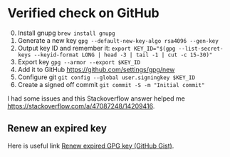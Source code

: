 # Verified check on GitHub

0. Install gnupg `brew install gnupg`
0. Generate a new key `gpg --default-new-key-algo rsa4096 --gen-key`
0. Output key ID and remember it: `export KEY_ID="$(gpg --list-secret-keys --keyid-format LONG | head -3 | tail -1 | cut -c 15-30)"`
0. Export key `gpg --armor --export $KEY_ID`
0. Add it to GitHub https://github.com/settings/gpg/new
0. Configure git `git config --global user.signingkey $KEY_ID`
0. Create a signed off commit `git commit -S -m "Initial commit"`

I had some issues and this Stackoverflow answer helped me https://stackoverflow.com/a/47087248/14209416.

## Renew an expired key

Here is useful link [Renew expired GPG key (GitHub Gist)](https://gist.github.com/krisleech/760213ed287ea9da85521c7c9aac1df0).
